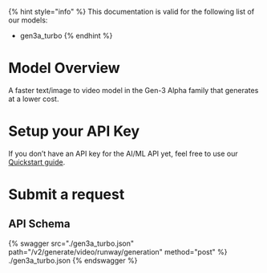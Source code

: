 [#references:start]: <> ({ "template": "openapi" })
{% hint style="info" %}
This documentation is valid for the following list of our models:
* gen3a_turbo
{% endhint %}

# Model Overview
A faster text/image to video model in the Gen-3 Alpha family that generates at a lower cost.

# Setup your API Key
If you don’t have an API key for the AI/ML API yet, feel free to use our [Quickstart guide](https://docs.aimlapi.com/quickstart/setting-up).

# Submit a request
## API Schema
{% swagger src="./gen3a_turbo.json" path="/v2/generate/video/runway/generation" method="post" %}
./gen3a_turbo.json
{% endswagger %}

[#references:end]: <> ({})